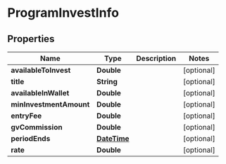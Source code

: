 
# ProgramInvestInfo

## Properties
Name | Type | Description | Notes
------------ | ------------- | ------------- | -------------
**availableToInvest** | **Double** |  |  [optional]
**title** | **String** |  |  [optional]
**availableInWallet** | **Double** |  |  [optional]
**minInvestmentAmount** | **Double** |  |  [optional]
**entryFee** | **Double** |  |  [optional]
**gvCommission** | **Double** |  |  [optional]
**periodEnds** | [**DateTime**](DateTime.md) |  |  [optional]
**rate** | **Double** |  |  [optional]



